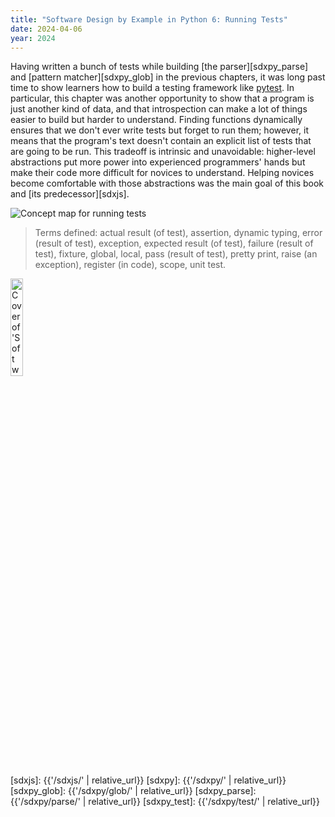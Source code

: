 ```yaml
---
title: "Software Design by Example in Python 6: Running Tests"
date: 2024-04-06
year: 2024
---
```


Having written a bunch of tests while building [the parser][sdxpy_parse] and [pattern matcher][sdxpy_glob]
in the previous chapters,
it was long past time to show learners how to build a testing framework like [pytest][pytest].
In particular,
this chapter was another opportunity to show that a program is just another kind of data,
and that introspection can make a lot of things easier to build but harder to understand.
Finding functions dynamically ensures that we don't ever write tests but forget to run them;
however,
it means that the program's text doesn't contain an explicit list of tests that are going to be run.
This tradeoff is intrinsic and unavoidable:
higher-level abstractions put more power into experienced programmers' hands
but make their code more difficult for novices to understand.
Helping novices become comfortable with those abstractions
was the main goal of this book and [its predecessor][sdxjs].

<img class="centered" src="{{'/sdxpy/test/concept_map.svg' | relative_url}}" alt="Concept map for running tests"/>

> Terms defined: actual result (of test), assertion, dynamic typing, error (result of test), exception, expected result (of test), failure (result of test), fixture, global, local, pass (result of test), pretty print, raise (an exception), register (in code), scope, unit test.

<img src="{{'/sdxpy/sdxpy-cover.png' | relative_url}}" alt="Cover of 'Software Design by Example'" width="20%" class="centered">

[pytest]: https://docs.pytest.org/
[sdxjs]: {{'/sdxjs/' | relative_url}}
[sdxpy]: {{'/sdxpy/' | relative_url}}
[sdxpy_glob]: {{'/sdxpy/glob/' | relative_url}}
[sdxpy_parse]: {{'/sdxpy/parse/' | relative_url}}
[sdxpy_test]: {{'/sdxpy/test/' | relative_url}}
